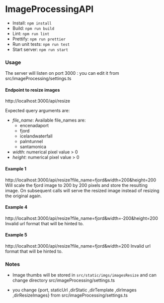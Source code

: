 # ImageProcessingAPI

- Install: `npm install`
- Build: `npm run build`
- Lint: `npm run lint`
- Prettify: `npm run prettier`
- Run unit tests: `npm run test`
- Start server: `npm run start`

### Usage

The server will listen on port 3000 : you can edit it from src/imageProcessing/settings.ts

#### Endpoint to resize images

http://localhost:3000/api/resize

Expected query arguments are:

- _file_name_: Available file_names are:
  - encenadaport
  - fjord
  - icelandwaterfall
  - palmtunnel
  - santamonica
- _width_: numerical pixel value > 0
- _height_: numerical pixel value > 0

#### Example 1

http://localhost:3000/api/resize?file_name=fjord&width=200&height=200
Will scale the fjord image to 200 by 200 pixels and store the resulting image.
On subsequent calls will serve the resized image instead of resizing the
original again.

#### Example 4

http://localhost:3000/api/resize?file_name=fjord&width=-200&height=200
Invalid url format that will be hinted to.

#### Example 5

http://localhost:3000/api/resize?file_name=fjord&width=200
Invalid url format that will be hinted to.

### Notes

- Image thumbs will be stored in `src/static/imgs/imagesResize` and can change directory src/imageProcessing/settings.ts

- you change {port, staticUrl ,dirStatic ,dirTemplate ,dirImages ,dirResizeImages} from src/imageProcessing/settings.ts

